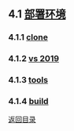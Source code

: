 ## 4.1 [部署环境](https://github.com/ChineseInputMethod/weasel/tree/master/doc)

### 4.1.1 [clone](https://github.com/ChineseInputMethod/weasel/tree/master/doc)

### 4.1.2 [vs 2019](https://github.com/ChineseInputMethod/weasel/tree/master/doc)

### 4.1.3 [tools](https://github.com/ChineseInputMethod/weasel/tree/master/doc)

### 4.1.4 [build](https://github.com/ChineseInputMethod/weasel/tree/master/doc)

[返回目录](https://github.com/ChineseInputMethod/weasel/tree/master/doc)